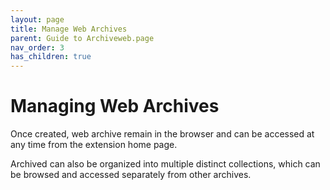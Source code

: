 ```yaml
---
layout: page
title: Manage Web Archives
parent: Guide to Archiveweb.page
nav_order: 3
has_children: true
---
```


# Managing Web Archives

Once created, web archive remain in the browser and can be accessed at any time from the extension home page.

Archived can also be organized into multiple distinct collections, which can be browsed and accessed separately from other archives.

